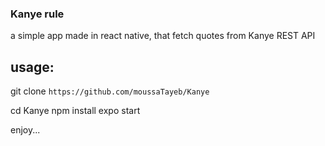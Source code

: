 ### Kanye rule

a simple app made in react native, that fetch quotes from Kanye REST API

## usage:
git clone `https://github.com/moussaTayeb/Kanye`

cd Kanye
npm install
expo start

enjoy...